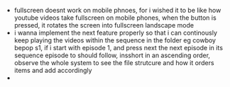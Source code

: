 
- fullscreen doesnt work on mobile phnoes, for i wished it to be like how youtube videos take fullscreen on mobile phones, when the button is pressed, it rotates the screen into fullscreen landscape mode
- i wanna implement the next feature properly so that i can continously keep playing the videos within the sequence in the folder eg cowboy bepop s1, if i start with episode 1, and press next the next episode in its sequence episode to should follow, insshort in an ascending order, observe the whole system to see the file strutcure and how it orders items and add accordingly
-